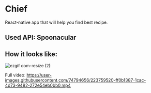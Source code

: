 # Chief
React-native app  that will help you find best recipe. 

## Used API: Spoonacular

## How it looks like: 

![ezgif com-resize (2)](https://user-images.githubusercontent.com/74794656/223759375-c46d104d-d781-4ec2-a1db-fa6ae907b615.gif)

Full video: https://user-images.githubusercontent.com/74794656/223759520-ff0b1387-1cac-4d73-9482-272e54eb0bb0.mp4



